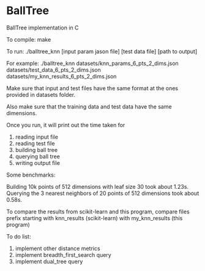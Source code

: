 # BallTree
BallTree implementation in C

To compile:
make

To run:
./balltree_knn \[input param jason file\] \[test data file\] \[path to output\]

For example:
./balltree_knn datasets/knn_params_6_pts_2_dims.json datasets/test_data_6_pts_2_dims.json datasets/my_knn_results_6_pts_2_dims.json

Make sure that input and test files have the same format at the ones provided in datasets folder.

Also make sure that the training data and test data have the same dimensions.

Once you run, it will print out the time taken for
1. reading input file
2. reading test file
3. building ball tree
4. querying ball tree
5. writing output file

Some benchmarks:

Building 10k points of 512 dimensions with leaf size 30 took about 1.23s.
Querying the 3 nearest neighbors of 20 points of 512 dimensions took about 0.58s.

To compare the results from scikit-learn and this program, compare files prefix starting with knn_results (scikit-learn) with my_knn_results (this program)

To do list:

1. implement other distance metrics
2. implement breadth_first_search query
3. implement dual_tree query
